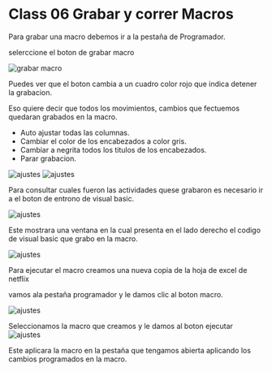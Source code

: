 # Class 06 Grabar y correr Macros

Para grabar una macro debemos ir a la pestaña de Programador.

selerccione el boton de grabar macro

<image src="/Imagenes/grabarmacro.png" alt=" grabar macro ">

Puedes ver que el boton cambia a un cuadro color rojo que indica detener la grabacion.

Eso quiere decir que todos los movimientos, cambios que fectuemos quedaran grabados en la macro.

* Auto ajustar todas las columnas.
* Cambiar el color de los encabezados a color gris.
* Cambiar a negrita todos los titulos de los encabezados.
* Parar grabacion.

<image src="/Imagenes/ANTES.png" alt=" ajustes ">
<image src="/Imagenes/DESPUES.png" alt=" ajustes ">

Para consultar cuales fueron las actividades quese grabaron es necesario ir a el boton de entrono de visual basic.

<image src="/Imagenes/entornovisualbasic.png" alt=" ajustes ">

Este mostrara una ventana en la cual presenta en el lado derecho el codigo de visual basic que grabo en la macro.

<image src="/Imagenes/modulecode.png" alt=" ajustes ">

Para ejecutar el macro creamos una nueva copia de la hoja de excel de netflix

vamos ala pestaña programador y le damos clic al boton macro.

<image src="/Imagenes/botonmacros.png" alt=" ajustes ">


Seleccionamos la macro que creamos y le damos al boton ejecutar
<image src="/Imagenes/ejecutarmacro.png" alt=" ajustes ">

Este aplicara la macro en la pestaña que tengamos abierta aplicando los cambios programados en la macro.
